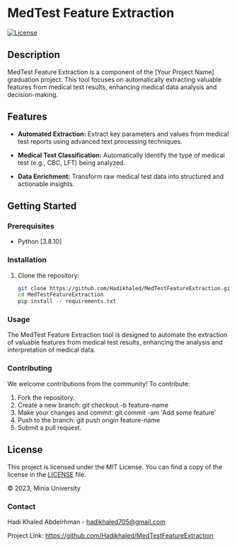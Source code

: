 # MedTest Feature Extraction

[![License](https://img.shields.io/badge/license-MIT-blue.svg)](https://opensource.org/licenses/MIT)

## Description

MedTest Feature Extraction is a component of the [Your Project Name] graduation project. This tool focuses on automatically extracting valuable features from medical test results, enhancing medical data analysis and decision-making.

## Features

- **Automated Extraction:** Extract key parameters and values from medical test reports using advanced text processing techniques.

- **Medical Test Classification:** Automatically identify the type of medical test (e.g., CBC, LFT) being analyzed.

- **Data Enrichment:** Transform raw medical test data into structured and actionable insights.



## Getting Started

### Prerequisites

- Python [3.8.10]


### Installation

1. Clone the repository:

   ```bash
   git clone https://github.com/Hadikhaled/MedTestFeatureExtraction.git
   cd MedTestFeatureExtraction
   pip install -r requirements.txt
### Usage
The MedTest Feature Extraction tool is designed to automate the extraction of valuable features from medical test results,
 enhancing the analysis and interpretation of medical data. 

 ### Contributing
We welcome contributions from the community! To contribute:

1. Fork the repository.
2. Create a new branch: git checkout -b feature-name
3. Make your changes and commit: git commit -am 'Add some feature'
4. Push to the branch: git push origin feature-name
5. Submit a pull request.

## License

This project is licensed under the MIT License. You can find a copy of the license in the [LICENSE](LICENSE) file.

© 2023, Minia University 

### Contact
Hadi Khaled Abdelrhman - hadikhaled705@gmail.com

Project Link: https://github.com/Hadikhaled/MedTestFeatureExtraction